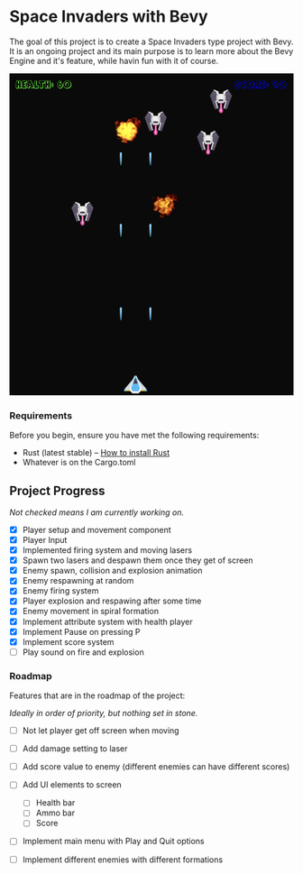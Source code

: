 Space Invaders with Bevy
===
The goal of this project is to create a Space Invaders type project with Bevy. It is an ongoing project and its main purpose is to learn more about the Bevy Engine and it's feature, while havin fun with it of course.

![Gameplay Screenshot](assets/screenshots/Screenshot_04.png)

### Requirements
Before you begin, ensure you have met the following requirements:
* Rust (latest stable) – [How to install Rust](https://www.rust-lang.org/en-US/install.html)
* Whatever is on the Cargo.toml

## Project Progress
*Not checked means I am currently working on.*
- [x] Player setup and movement component
- [x] Player Input
- [x] Implemented firing system and moving lasers
- [x] Spawn two lasers and despawn them once they get of screen
- [x] Enemy spawn, collision and explosion animation
- [x] Enemy respawning at random
- [x] Enemy firing system
- [x] Player explosion and respawing after some time
- [x] Enemy movement in spiral formation
- [x] Implement attribute system with health player
- [x] Implement Pause on pressing P
- [x] Implement score system
- [ ] Play sound on fire and explosion

### Roadmap
Features that are in the roadmap of the project:

*Ideally in order of priority, but nothing set in stone.*

- [ ] Not let player get off screen when moving
- [ ] Add damage setting to laser
- [ ] Add score value to enemy (different enemies can have different scores)
- [ ] Add UI elements to screen
  - [ ] Health bar
  - [ ] Ammo bar 
  - [ ] Score
- [ ] Implement main menu with Play and Quit options
- [ ] Implement different enemies with different formations


